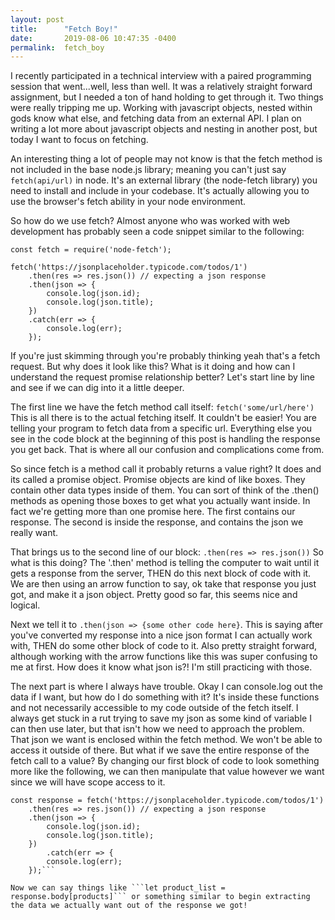 ```yaml
---
layout: post
title:      "Fetch Boy!"
date:       2019-08-06 10:47:35 -0400
permalink:  fetch_boy
---
```



I recently participated in a technical interview with a paired programming session that went...well, less than well. It was a relatively straight forward assignment, but I needed a ton of hand holding to get through it. Two things were really tripping me up. Working with javascript objects, nested within gods know what else, and fetching data from an external API. I plan on writing a lot more about javascript objects and nesting in another post, but today I want to focus on fetching.

An interesting thing a lot of people may not know is that the fetch method is not included in the base node.js library; meaning you can't just say `fetch(api/url)` in node. It's an external library (the node-fetch library) you need to install and include in your codebase. It's actually allowing you to use the browser's fetch ability in your node environment.

So how do we use fetch? Almost anyone who was worked with web development has probably seen a code snippet similar to the following:

```
const fetch = require('node-fetch');

fetch('https://jsonplaceholder.typicode.com/todos/1')
    .then(res => res.json()) // expecting a json response
    .then(json => {
        console.log(json.id);
        console.log(json.title);
    })
    .catch(err => {
        console.log(err);
    });
```
		
If you're just skimming through you're probably thinking yeah that's a fetch request. But why does it look like this? What is it doing and how can I understand the request promise relationship better? Let's start line by line and see if we can dig into it a little deeper. 
	
The first line we have the fetch method call itself:
```fetch('some/url/here')```
This is all there is to the actual fetching itself. It couldn't be easier! You are telling your program to fetch data from a specific url. Everything else you see in the code block at the beginning of this post is handling the response you get back. That is where all our confusion and complications come from.
	
So since fetch is a method call it probably returns a value right? It does and its called a promise object. Promise objects are kind of like boxes. They contain other data types inside of them. You can sort of think of the .then() methods as opening those boxes to get what you actually want inside. In fact we're getting more than one promise here. The first contains our response. The second is inside the response, and contains the json we really want.
	
That brings us to the second line of our block:
```.then(res => res.json())```
So what is this doing? The '.then' method is telling the computer to wait until it gets a response from the server, THEN do this next block of code with it. We are then using an arrow function to say, ok take that response you just got, and make it a json object. Pretty good so far, this seems nice and logical.
	
Next we tell it to ```.then(json => {some other code here}```. This is saying after you've converted my response into a nice json format I can actually work with, THEN do some other block of code to it. Also pretty straight forward, although working with the arrow functions like this was super confusing to me at first. How does it know what json is?! I'm still practicing with those. 
	
The next part is where I always have trouble. Okay I can console.log out the data if I want, but how do I do something with it? It's inside these functions and not necessarily accessible to my code outside of the fetch itself. I always get stuck in a rut trying to save my json as some kind of variable I can then use later, but that isn't how we need to approach the problem. That json we want is enclosed within the fetch method. We won't be able to access it outside of there. But what if we save the entire response of the fetch call to a value? By changing our first block of code to look something more like the following, we can then manipulate that value however we want since we will have scope access to it.
	
```const fetch = require('node-fetch');
const response = fetch('https://jsonplaceholder.typicode.com/todos/1')
    .then(res => res.json()) // expecting a json response
    .then(json => {
        console.log(json.id);
        console.log(json.title);
    })
		.catch(err => {
        console.log(err);
    });```
		
Now we can say things like ```let product_list = response.body[products]``` or something similar to begin extracting the data we actually want out of the response we got!
